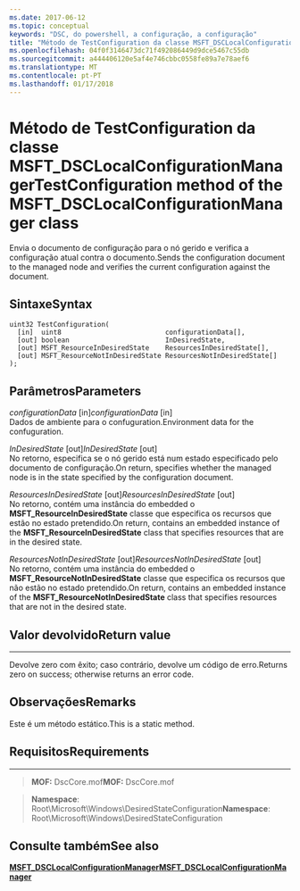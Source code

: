 ```yaml
---
ms.date: 2017-06-12
ms.topic: conceptual
keywords: "DSC, do powershell, a configuração, a configuração"
title: "Método de TestConfiguration da classe MSFT_DSCLocalConfigurationManager"
ms.openlocfilehash: 04f0f3146473dc71f492086449d9dce5467c55db
ms.sourcegitcommit: a444406120e5af4e746cbbc0558fe89a7e78aef6
ms.translationtype: MT
ms.contentlocale: pt-PT
ms.lasthandoff: 01/17/2018
---
```

# <a name="testconfiguration-method-of-the-msftdsclocalconfigurationmanager-class"></a><span data-ttu-id="1da17-103">Método de TestConfiguration da classe MSFT_DSCLocalConfigurationManager</span><span class="sxs-lookup"><span data-stu-id="1da17-103">TestConfiguration method of the MSFT_DSCLocalConfigurationManager class</span></span>

<span data-ttu-id="1da17-104">Envia o documento de configuração para o nó gerido e verifica a configuração atual contra o documento.</span><span class="sxs-lookup"><span data-stu-id="1da17-104">Sends the configuration document to the managed node and verifies the current configuration against the document.</span></span>

<a name="syntax"></a><span data-ttu-id="1da17-105">Sintaxe</span><span class="sxs-lookup"><span data-stu-id="1da17-105">Syntax</span></span>
------

```mof
uint32 TestConfiguration(
  [in]  uint8                          configurationData[],
  [out] boolean                        InDesiredState,
  [out] MSFT_ResourceInDesiredState    ResourcesInDesiredState[],
  [out] MSFT_ResourceNotInDesiredState ResourcesNotInDesiredState[]
);
```

<a name="parameters"></a><span data-ttu-id="1da17-106">Parâmetros</span><span class="sxs-lookup"><span data-stu-id="1da17-106">Parameters</span></span>
----------

<span data-ttu-id="1da17-107">*configurationData* \[in\]</span><span class="sxs-lookup"><span data-stu-id="1da17-107">*configurationData* \[in\]</span></span>  
<span data-ttu-id="1da17-108">Dados de ambiente para o confuguration.</span><span class="sxs-lookup"><span data-stu-id="1da17-108">Environment data for the confuguration.</span></span>

<span data-ttu-id="1da17-109">*InDesiredState* \[out\]</span><span class="sxs-lookup"><span data-stu-id="1da17-109">*InDesiredState* \[out\]</span></span>  
<span data-ttu-id="1da17-110">No retorno, especifica se o nó gerido está num estado especificado pelo documento de configuração.</span><span class="sxs-lookup"><span data-stu-id="1da17-110">On return, specifies whether the managed node is in the state specified by the configuration document.</span></span>

<span data-ttu-id="1da17-111">*ResourcesInDesiredState* \[out\]</span><span class="sxs-lookup"><span data-stu-id="1da17-111">*ResourcesInDesiredState* \[out\]</span></span>  
<span data-ttu-id="1da17-112">No retorno, contém uma instância do embedded o **MSFT_ResourceInDesiredState** classe que especifica os recursos que estão no estado pretendido.</span><span class="sxs-lookup"><span data-stu-id="1da17-112">On return, contains an embedded instance of the **MSFT_ResourceInDesiredState** class that specifies resources that are in the desired state.</span></span>

<span data-ttu-id="1da17-113">*ResourcesNotInDesiredState* \[out\]</span><span class="sxs-lookup"><span data-stu-id="1da17-113">*ResourcesNotInDesiredState* \[out\]</span></span>  
<span data-ttu-id="1da17-114">No retorno, contém uma instância do embedded o **MSFT_ResourceNotInDesiredState** classe que especifica os recursos que não estão no estado pretendido.</span><span class="sxs-lookup"><span data-stu-id="1da17-114">On return, contains an embedded instance of the **MSFT_ResourceNotInDesiredState** class that specifies resources that are not in the desired state.</span></span>

## <a name="return-value"></a><span data-ttu-id="1da17-115">Valor devolvido</span><span class="sxs-lookup"><span data-stu-id="1da17-115">Return value</span></span>
------------

<span data-ttu-id="1da17-116">Devolve zero com êxito; caso contrário, devolve um código de erro.</span><span class="sxs-lookup"><span data-stu-id="1da17-116">Returns zero on success; otherwise returns an error code.</span></span>

## <a name="remarks"></a><span data-ttu-id="1da17-117">Observações</span><span class="sxs-lookup"><span data-stu-id="1da17-117">Remarks</span></span>

<span data-ttu-id="1da17-118">Este é um método estático.</span><span class="sxs-lookup"><span data-stu-id="1da17-118">This is a static method.</span></span>

## <a name="requirements"></a><span data-ttu-id="1da17-119">Requisitos</span><span class="sxs-lookup"><span data-stu-id="1da17-119">Requirements</span></span>
------------
><span data-ttu-id="1da17-120">**MOF:** DscCore.mof</span><span class="sxs-lookup"><span data-stu-id="1da17-120">**MOF:** DscCore.mof</span></span>

><span data-ttu-id="1da17-121">**Namespace**: Root\Microsoft\Windows\DesiredStateConfiguration</span><span class="sxs-lookup"><span data-stu-id="1da17-121">**Namespace**: Root\Microsoft\Windows\DesiredStateConfiguration</span></span>


## <a name="see-also"></a><span data-ttu-id="1da17-122">Consulte também</span><span class="sxs-lookup"><span data-stu-id="1da17-122">See also</span></span>


[<span data-ttu-id="1da17-123">**MSFT_DSCLocalConfigurationManager**</span><span class="sxs-lookup"><span data-stu-id="1da17-123">**MSFT_DSCLocalConfigurationManager**</span></span>](msft-dsclocalconfigurationmanager.md)


 

 



